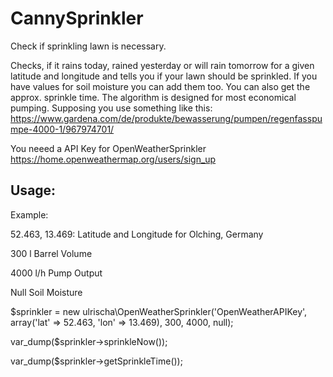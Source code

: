 # CannySprinkler
Check if sprinkling lawn is necessary.

Checks, if it rains today, rained yesterday or will rain tomorrow for a given latitude and longitude and tells you if your lawn should be sprinkled.
If you have values for soil moisture you can add them too.
You can also get the approx. sprinkle time.
The algorithm is designed for most economical pumping. Supposing you use something like this: https://www.gardena.com/de/produkte/bewasserung/pumpen/regenfasspumpe-4000-1/967974701/

You neeed a API Key for OpenWeatherSprinkler https://home.openweathermap.org/users/sign_up

## Usage:
Example:

52.463, 13.469: Latitude and Longitude for Olching, Germany

300 l Barrel Volume

4000 l/h Pump Output

Null Soil Moisture

$sprinkler = new ulrischa\OpenWeatherSprinkler('OpenWeatherAPIKey', array('lat' => 52.463, 'lon' => 13.469), 300, 4000, null);

var_dump($sprinkler->sprinkleNow());

var_dump($sprinkler->getSprinkleTime());

